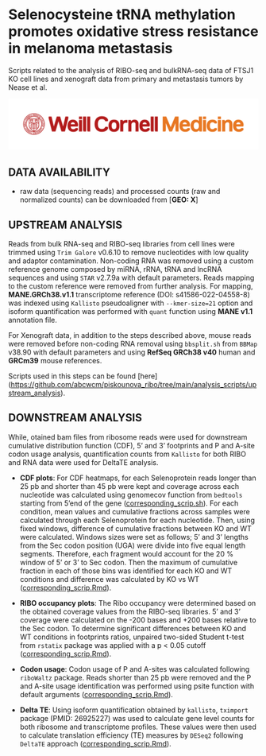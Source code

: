 
# Selenocysteine tRNA methylation promotes oxidative stress resistance in melanoma metastasis
Scripts related to the analysis of RIBO-seq and bulkRNA-seq data of FTSJ1 KO cell lines and xenograft data from primary and metastasis tumors by Nease et al.


![](WCM_MB_LOGO_HZSS1L_CLR_RGB_new.png)

## DATA AVAILABILITY

* raw data (sequencing reads) and processed counts (raw and normalized counts) can be downloaded from [**GEO: X**]


## UPSTREAM ANALYSIS

Reads from bulk RNA-seq and RIBO-seq libraries from cell lines were trimmed using `Trim Galore` v0.6.10 to remove nucleotides with low quality and adaptor contamination. Non-coding RNA was removed using a custom reference genome composed by miRNA, rRNA, tRNA and lncRNA sequences and using `STAR` v2.7.9a with default parameters. Reads mapping to the custom reference were removed from further analysis. For mapping, **MANE.GRCh38.v1.1** transcriptome reference (DOI: s41586-022-04558-8) was indexed using `Kallisto` pseudoaligner with `--kmer-size=21` option and isoform quantification was performed with `quant` function using **MANE v1.1** annotation file.

For Xenograft data, in addition to the steps described above, mouse reads were removed before non-coding RNA removal using `bbsplit.sh` from `BBMap` v38.90 with default parameters and using **RefSeq GRCh38 v40** human and **GRCm39** mouse references. 

Scripts used in this steps can be found [here] (https://github.com/abcwcm/piskounova_ribo/tree/main/analysis_scripts/upstream_analysis). 

## DOWNSTREAM ANALYSIS

While, otained bam files from ribosome reads were used for downstream cumulative distribution function (CDF), 5’ and 3’ footprints and P and A-site codon usage analysis, quantification counts from `Kallisto` for both RIBO and RNA data were used for DeltaTE analysis. 

- **CDF plots**:
For CDF heatmaps, for each Selenoprotein reads longer than 25 pb and shorter than 45 pb were kept and coverage across each nucleotide was calculated using genomecov function from `bedtools` starting from 5’end of the gene ([corresponding_scrip.sh](https://github.com/abcwcm/piskounova_ribo/blob/main/analysis_scripts/upstream_analysis/improved_nested_coverage_table.sh)). For each condition, mean values and cumulative fractions across samples were calculated through each Selenoprotein for each nucleotide. Then, using fixed windows, difference of cumulative fractions between KO and WT were calculated. Windows sizes were set as follows; 5’ and 3’ lengths from the Sec codon position (UGA) were divide into five equal length segments. Therefore, each fragment would account for the 20 % window of 5’ or 3’ to Sec codon. Then the maximum of cumulative fraction in each of those bins was identified for each KO and WT conditions and difference was calculated by KO vs WT ([corresponding_scrip.Rmd](https://github.com/abcwcm/piskounova_ribo/blob/main/analysis_scripts/downstream_analysis/CDF_hetamaps_No_SE_Suppl.Rmd)).

- **RIBO occupancy plots**:
The Ribo occupancy were determined based on the obtained coverage values from the RIBO-seq libraries. 5’ and 3’ coverage were calculated on the -200 bases and +200 bases relative to the Sec codon. To determine significant differences between KO and WT conditions in footprints ratios, unpaired two-sided Student t-test from `rstatix` package was applied with a p < 0.05 cutoff ([corresponding_scrip.Rmd](https://github.com/abcwcm/piskounova_ribo/blob/main/analysis_scripts/downstream_analysis/footprint_No_SE_Suppl.Rmd)). 

- **Codon usage**:
Codon usage of P and A-sites was calculated following `riboWaltz` package. Reads shorter than 25 pb were removed and the P and A-site usage identification was performed using psite function with default arguments ([corresponding_scrip.Rmd](https://github.com/abcwcm/piskounova_ribo/blob/main/analysis_scripts/downstream_analysis/codon_usage_No_SE_Suppl.Rmd)).

- **Delta TE**:
Using isoform quantification obtained by `kallisto`, `tximport` package (PMID: 26925227) was used to calculate gene level counts for both ribosome and transcriptome profiles. These values were then used to calculate translation efficiency (TE) measures by `DESeq2` following `DeltaTE` approach ([corresponding_scrip.Rmd](https://github.com/abcwcm/piskounova_ribo/blob/main/analysis_scripts/downstream_analysis/TE_DESEQ_NO_SE.Rmd)). 
